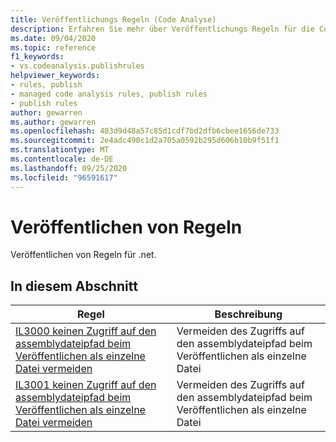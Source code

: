 ```yaml
---
title: Veröffentlichungs Regeln (Code Analyse)
description: Erfahren Sie mehr über Veröffentlichungs Regeln für die Code Analyse.
ms.date: 09/04/2020
ms.topic: reference
f1_keywords:
- vs.codeanalysis.publishrules
helpviewer_keywords:
- rules, publish
- managed code analysis rules, publish rules
- publish rules
author: gewarren
ms.author: gewarren
ms.openlocfilehash: 403d9d48a57c85d1cdf7bd2dfb6cbee1656de733
ms.sourcegitcommit: 2e4adc490c1d2a705a0592b295d606b10b9f51f1
ms.translationtype: MT
ms.contentlocale: de-DE
ms.lasthandoff: 09/25/2020
ms.locfileid: "96591617"
---
```

# <a name="publish-rules"></a>Veröffentlichen von Regeln

Veröffentlichen von Regeln für .net.

## <a name="in-this-section"></a>In diesem Abschnitt

|Regel|Beschreibung|
|----------|-----------------|
|[IL3000 keinen Zugriff auf den assemblydateipfad beim Veröffentlichen als einzelne Datei vermeiden](il3000.md)|Vermeiden des Zugriffs auf den assemblydateipfad beim Veröffentlichen als einzelne Datei|
|[IL3001 keinen Zugriff auf den assemblydateipfad beim Veröffentlichen als einzelne Datei vermeiden](il3001.md)|Vermeiden des Zugriffs auf den assemblydateipfad beim Veröffentlichen als einzelne Datei|
